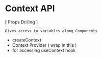 # Context API

 [ Props Drilling ]

```Gives access to variables along Components```

- createContext
- Context Provider ( wrap in this )
- for accessing useContext hook